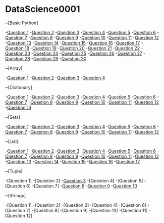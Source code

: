 # DataScience0001

~[Basic Python]

-[Question 1](https://github.com/Anjali-53/DataScience0001/issues/1#issue-1335500143)
-[Question 2](https://github.com/Anjali-53/DataScience0001/issues/2#issue-1335503756)
-[Question 3](https://github.com/Anjali-53/DataScience0001/issues/3#issue-1335505506)
-[Question 4](https://github.com/Anjali-53/DataScience0001/issues/4#issue-1335506259)
-[Question 5](https://github.com/Anjali-53/DataScience0001/issues/5#issue-1335508491)
-[Question 6](https://github.com/Anjali-53/DataScience0001/issues/6#issue-1335510406)
-[Question 7](https://github.com/Anjali-53/DataScience0001/issues/7#issue-1335511165)
-[Question 8](https://github.com/Anjali-53/DataScience0001/issues/8#issue-1335511896)
-[Question 9](https://github.com/Anjali-53/DataScience0001/issues/9#issue-1335512526)
-[Question 10](https://github.com/Anjali-53/DataScience0001/issues/10#issue-1335513425)
-[Question 11](https://github.com/Anjali-53/DataScience0001/issues/11#issue-1335513958)
-[Question 12](https://github.com/Anjali-53/DataScience0001/issues/12#issue-1335514640)
-[Question 13](https://github.com/Anjali-53/DataScience0001/issues/13#issue-1335515242)
-[Question 14](https://github.com/Anjali-53/DataScience0001/issues/14#issue-1335515960)
-[Question 15](https://github.com/Anjali-53/DataScience0001/issues/15#issue-1335516998)
-[Question 16](https://github.com/Anjali-53/DataScience0001/issues/16#issue-1335517714)
-[Question 17](https://github.com/Anjali-53/DataScience0001/issues/17#issue-1335518494)
-[Question 18](https://github.com/Anjali-53/DataScience0001/issues/18#issue-1335519957)
-[Question 19](https://github.com/Anjali-53/DataScience0001/issues/19#issue-1335520637)
-[Question 20](https://github.com/Anjali-53/DataScience0001/issues/20#issue-1335521343)
-[Question 21](https://github.com/Anjali-53/DataScience0001/issues/21#issue-1335522230)
-[Question 22](https://github.com/Anjali-53/DataScience0001/issues/22#issue-1335522852)
-[Question 23](https://github.com/Anjali-53/DataScience0001/issues/23#issue-1335523451)
-[Question 24](https://github.com/Anjali-53/DataScience0001/issues/24#issue-1335524427)
-[Question 25](https://github.com/Anjali-53/DataScience0001/issues/25#issue-1335525062)
-[Question 26](https://github.com/Anjali-53/DataScience0001/issues/26#issue-1335525977)
-[Question 27](https://github.com/Anjali-53/DataScience0001/issues/27#issue-1335527983)
-[Question 28](https://github.com/Anjali-53/DataScience0001/issues/28#issue-1335528741)
-[Question 29](https://github.com/Anjali-53/DataScience0001/issues/29#issue-1335529366)
-[Question 30](https://github.com/Anjali-53/DataScience0001/issues/30#issue-1335531197)

~[Array]

-[Question 1](https://github.com/Anjali-53/DataScience0001/issues/31#issue-1335554663)
-[Question 2](https://github.com/Anjali-53/DataScience0001/issues/32#issue-1335555407)
-[Question 3](https://github.com/Anjali-53/DataScience0001/issues/33#issue-1335556070)
-[Question 4](https://github.com/Anjali-53/DataScience0001/issues/34#issue-1335556915)

~[Dictionary]

-[Question 1](https://github.com/Anjali-53/DataScience0001/issues/35#issue-1335561504)
-[Question 2](https://github.com/Anjali-53/DataScience0001/issues/36#issue-1335562352)
-[Question 3](https://github.com/Anjali-53/DataScience0001/issues/37#issue-1335563039)
-[Question 4](https://github.com/Anjali-53/DataScience0001/issues/38#issue-1335563673)
-[Question 5](https://github.com/Anjali-53/DataScience0001/issues/39#issue-1335564431)
-[Question 6](https://github.com/Anjali-53/DataScience0001/issues/40#issue-1335565212)
-[Question 7](https://github.com/Anjali-53/DataScience0001/issues/41#issue-1335566008)
-[Question 8](https://github.com/Anjali-53/DataScience0001/issues/42#issue-1335566570)
-[Question 9](https://github.com/Anjali-53/DataScience0001/issues/43#issue-1335568185)
-[Question 10](https://github.com/Anjali-53/DataScience0001/issues/44#issue-1335568840)
-[Question 11](https://github.com/Anjali-53/DataScience0001/issues/45#issue-1335569465)
-[Question 12](https://github.com/Anjali-53/DataScience0001/issues/46#issue-1335570239)
-[Question 13](https://github.com/Anjali-53/DataScience0001/issues/47#issue-1335574062)

~[Sets]

-[Question 1](https://github.com/Anjali-53/DataScience0001/issues/48#issue-1335610772)
-[Question 2](https://github.com/Anjali-53/DataScience0001/issues/49#issue-1335611822)
-[Question 3](https://github.com/Anjali-53/DataScience0001/issues/50#issue-1335612561)
-[Question 4](https://github.com/Anjali-53/DataScience0001/issues/51#issue-1335613231)
-[Question 5](https://github.com/Anjali-53/DataScience0001/issues/52#issue-1335614023)
-[Question 6](https://github.com/Anjali-53/DataScience0001/issues/53#issue-1335615308)
-[Question 7](https://github.com/Anjali-53/DataScience0001/issues/54#issue-1335616033)
-[Question 8](https://github.com/Anjali-53/DataScience0001/issues/55#issue-1335616801)
-[Question 9](https://github.com/Anjali-53/DataScience0001/issues/56#issue-1335620791)
-[Question 10](https://github.com/Anjali-53/DataScience0001/issues/57#issue-1335621721)
-[Question 11](https://github.com/Anjali-53/DataScience0001/issues/58#issue-1335623407)
-[Question 12](https://github.com/Anjali-53/DataScience0001/issues/59#issue-1335624588)

~[List]

-[Question 1](https://github.com/Anjali-53/DataScience0001/issues/60#issue-1335648624)
-[Question 2](https://github.com/Anjali-53/DataScience0001/issues/61#issue-1335649268)
-[Question 3](https://github.com/Anjali-53/DataScience0001/issues/62#issue-1335649975)
-[Question 4](https://github.com/Anjali-53/DataScience0001/issues/63#issue-1335650667)
-[Question 5](https://github.com/Anjali-53/DataScience0001/issues/64#issue-1335651895)
-[Question 6](https://github.com/Anjali-53/DataScience0001/issues/65#issue-1335652641)
-[Question 7](https://github.com/Anjali-53/DataScience0001/issues/66#issue-1335653334)
-[Question 8](https://github.com/Anjali-53/DataScience0001/issues/67#issue-1335654920)
-[Question 9](https://github.com/Anjali-53/DataScience0001/issues/68#issue-1335655748)
-[Question 10](https://github.com/Anjali-53/DataScience0001/issues/69#issue-1335656434)
-[Question 11](https://github.com/Anjali-53/DataScience0001/issues/70#issue-1335656996)
-[Question 12](https://github.com/Anjali-53/DataScience0001/issues/71#issue-1335657919)
-[Question 13](https://github.com/Anjali-53/DataScience0001/issues/72#issue-1335658671)
-[Question 14](https://github.com/Anjali-53/DataScience0001/issues/73#issue-1335659486)
-[Question 15](https://github.com/Anjali-53/DataScience0001/issues/74#issue-1335660202)
-[Question 16](https://github.com/Anjali-53/DataScience0001/issues/75#issue-1335661625)
-[Question 17](https://github.com/Anjali-53/DataScience0001/issues/76#issue-1335662801)

~[Tuple]

-[Question 1]
-[Question 2]
-[Question 3](https://github.com/Anjali-53/DataScience0001/issues/79#issue-1335684688)
-[Question 4]
-[Question 5]
-[Question 6]
-[Question 7]
-[Question 8](https://github.com/Anjali-53/DataScience0001/issues/84#issue-1335688806)
-[Question 9](https://github.com/Anjali-53/DataScience0001/issues/85#issue-1335689475)
-[Question 10](https://github.com/Anjali-53/DataScience0001/issues/86#issue-1335690254)

~[Strings]

-[Question 1]
-[Question 2]
-[Question 3]
-[Question 4]
-[Question 6]
-[Question 7]
-[Question 8]
-[Question 9]
-[Question 10]
-[Question 11]
-[Question 12]

